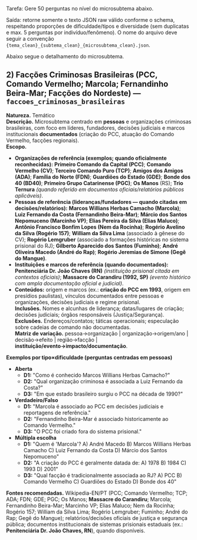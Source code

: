 Tarefa: Gere 50 perguntas no nível do microsubtema abaixo.

Saída: retorne somente o texto JSON raw válido conforme o schema, respeitando proporções de dificuldade/tipos e diversidade (sem duplicatas e max. 5 perguntas por indivíduo/fenômeno). O nome do arquivo deve seguir a convenção `{tema_clean}_{subtema_clean}_{microsubtema_clean}.json`.

Abaixo segue o detalhamento do microsubtema.

## 2) Facções Criminosas Brasileiras (PCC, Comando Vermelho; Marcola; Fernandinho Beira-Mar; Facções do Nordeste) — `faccoes_criminosas_brasileiras`

**Natureza.** Temático  
**Descrição.** Microsubtema centrado em **pessoas** e organizações criminosas brasileiras, com foco em líderes, fundadores, decisões judiciais e marcos institucionais **documentados** (criação do PCC, atuação do Comando Vermelho, facções regionais).  
**Escopo.** 
- **Organizações de referência (exemplos; quando oficialmente reconhecidas):** **Primeiro Comando da Capital (PCC)**; **Comando Vermelho (CV)**; **Terceiro Comando Puro (TCP)**; **Amigos dos Amigos (ADA)**; **Família do Norte (FDN)**; **Guardiões do Estado (GDE)**; **Bonde dos 40 (BD40)**; **Primeiro Grupo Catarinense (PGC)**; **Os Manos** (RS); **Trio Ternura** *(quando referido em documentos oficiais/relatórios públicos aplicáveis)*.  
- **Pessoas de referência (lideranças/fundadores — quando citadas em decisões/relatórios):** **Marcos Willians Herbas Camacho (Marcola)**; **Luiz Fernando da Costa (Fernandinho Beira-Mar)**; **Márcio dos Santos Nepomuceno (Marcinho VP)**; **Elias Pereira da Silva (Elias Maluco)**; **Antônio Francisco Bonfim Lopes (Nem da Rocinha)**; **Rogério Avelino da Silva (Rogério 157)**; **William da Silva Lima** (associado à gênese do CV); **Rogério Lemgruber** (associado a formações históricas no sistema prisional do RJ); **Gilberto Aparecido dos Santos (Fuminho)**; **André Oliveira Macedo (André do Rap)**; **Rogério Jeremias de Simone (Gegê do Mangue)**.  
- **Instituições e marcos de referência (quando documentados):** **Penitenciária Dr. João Chaves (RN)** *(instituição prisional citada em contextos oficiais)*; **Massacre do Carandiru (1992, SP)** *(evento histórico com ampla documentação oficial e judicial)*.  
- **Conteúdos:** origem e marcos (ex.: **criação do PCC em 1993**, origem em presídios paulistas), vínculos documentados entre pessoas e organizações, decisões judiciais e regime prisional.  
**Inclusões.** Nomes e alcunhas de liderança; datas/lugares de criação; decisões judiciais; órgãos responsáveis (Justiça/Segurança).  
**Exclusões.** Endereços/contatos; táticas operacionais; especulação sobre cadeias de comando não documentadas.  
**Matriz de variação.** pessoa→organização | organização→origem/ano | decisão→efeito | região→facção | **instituição/evento→impacto/documentação**.

**Exemplos por tipo×dificuldade (perguntas centradas em pessoas)**  
- **Aberta**  
  - **D1:** "Como é conhecido Marcos Willians Herbas Camacho?"  
  - **D2:** "Qual organização criminosa é associada a Luiz Fernando da Costa?"  
  - **D3:** "Em que estado brasileiro surgiu o PCC na década de 1990?"  
- **Verdadeiro/Falso**  
  - **D1:** "Marcola é associado ao PCC em decisões judiciais e reportagens de referência."  
  - **D2:** "Fernandinho Beira-Mar é associado historicamente ao Comando Vermelho."  
  - **D3:** "O PCC foi criado fora do sistema prisional."  
- **Múltipla escolha**  
  - **D1:** "Quem é 'Marcola'? A) André Macedo B) Marcos Willians Herbas Camacho C) Luiz Fernando da Costa D) Márcio dos Santos Nepomuceno"  
  - **D2:** "A criação do PCC é geralmente datada de: A) 1978 B) 1984 C) 1993 D) 2001"  
  - **D3:** "Qual facção é tradicionalmente associada ao RJ? A) PCC B) Comando Vermelho C) Guardiões do Estado D) Bonde dos 40"  

**Fontes recomendadas.** Wikipedia-EN/PT (PCC; Comando Vermelho; TCP; ADA; FDN; GDE; PGC; Os Manos; **Massacre do Carandiru**; Marcola; Fernandinho Beira-Mar; Marcinho VP; Elias Maluco; Nem da Rocinha; Rogério 157; William da Silva Lima; Rogério Lemgruber; Fuminho; André do Rap; Gegê do Mangue); relatórios/decisões oficiais de justiça e segurança pública; documentos institucionais de sistemas prisionais estaduais (ex.: **Penitenciária Dr. João Chaves, RN**), quando disponíveis.